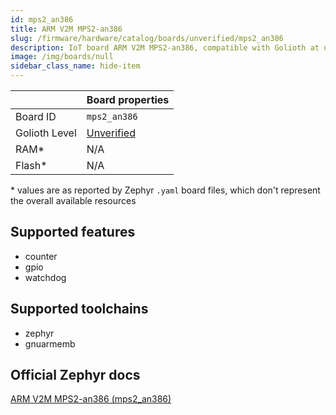 ```yaml
---
id: mps2_an386
title: ARM V2M MPS2-an386
slug: /firmware/hardware/catalog/boards/unverified/mps2_an386
description: IoT board ARM V2M MPS2-an386, compatible with Golioth at unverified level.
image: /img/boards/null
sidebar_class_name: hide-item
---
```


[//]: # (This is an auto-generated file, do not edit! Changes to it will be lost upon re-generation)



|                | Board properties     |
| -------------  | -------------------- |
| Board ID       | `mps2_an386` |
| Golioth Level  | [Unverified](/firmware/hardware#unverified-boards) |
| RAM*           | N/A |
| Flash*         | N/A |

\* values are as reported by Zephyr `.yaml` board files, which don't represent the overall available resources



## Supported features

* counter
* gpio
* watchdog

## Supported toolchains

* zephyr
* gnuarmemb

## Official Zephyr docs

[ARM V2M MPS2-an386 (mps2_an386)](https://docs.zephyrproject.org/latest/boards/arm/mps2/doc/index.html)
